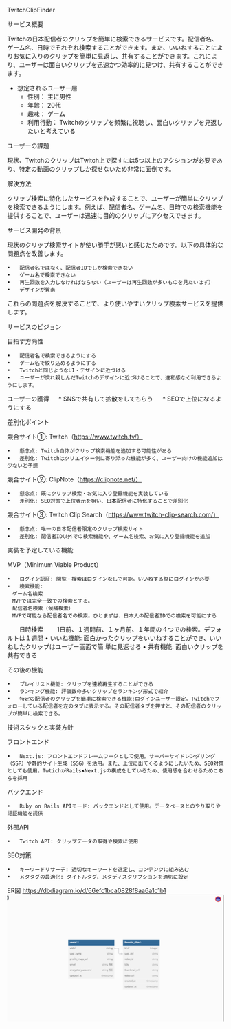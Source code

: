 TwitchClipFinder

サービス概要

Twitchの日本配信者のクリップを簡単に検索できるサービスです。配信者名、ゲーム名、日時でそれぞれ検索することができます。また、いいねすることによりお気に入りのクリップを簡単に見返し、共有することができます。これにより、ユーザーは面白いクリップを迅速かつ効率的に見つけ、共有することができます。

* 想定されるユーザー層
	* 性別： 主に男性
	* 年齢： 20代
	* 趣味： ゲーム
	* 利用行動： Twitchのクリップを頻繁に視聴し、面白いクリップを見返したいと考えている

ユーザーの課題

現状、TwitchのクリップはTwitch上で探すには5つ以上のアクションが必要であり、特定の動画のクリップしか探せないため非常に面倒です。

解決方法

クリップ検索に特化したサービスを作成することで、ユーザーが簡単にクリップを検索できるようにします。例えば、配信者名、ゲーム名、日時での検索機能を提供することで、ユーザーは迅速に目的のクリップにアクセスできます。

サービス開発の背景

現状のクリップ検索サイトが使い勝手が悪いと感じたためです。以下の具体的な問題点を改善します。

	•	配信者名ではなく、配信者IDでしか検索できない
	•	ゲーム名で検索できない
	•	再生回数を入力しなければならない（ユーザーは再生回数が多いものを見たいはず）
	•	デザインが質素

これらの問題点を解決することで、より使いやすいクリップ検索サービスを提供します。

サービスのビジョン

目指す方向性

	•	配信者名で検索できるようにする
	•	ゲーム名で絞り込めるようにする
	•	Twitchと同じようなUI・デザインに近づける
	•	ユーザーが慣れ親しんだTwitchのデザインに近づけることで、違和感なく利用できるようにします。

ユーザーの獲得
　 * SNSで共有して拡散をしてもらう
　 * SEOで上位になるようにする

差別化ポイント

競合サイト①: Twitch（https://www.twitch.tv/）

	•	懸念点: Twitch自体がクリップ検索機能を追加する可能性がある
	•	差別化: Twitchはクリエイター側に寄り添った機能が多く、ユーザー向けの機能追加は少ないと予想

競合サイト②: ClipNote（https://clipnote.net/）

	•	懸念点: 既にクリップ検索・お気に入り登録機能を実装している
	•	差別化: SEO対策で上位表示を狙い、日本配信者に特化することで差別化

競合サイト③: Twitch Clip Search（https://www.twitch-clip-search.com/）

	•	懸念点: 唯一の日本配信者限定のクリップ検索サイト
	•	差別化: 配信者ID以外での検索機能や、ゲーム名検索、お気に入り登録機能を追加

実装を予定している機能

MVP（Minimum Viable Product）

	•	ログイン認証: 閲覧・検索はログインなしで可能。いいねする際にログインが必要
	•	検索機能: 
	　ゲーム名検索
	　MVPでは完全一致での検索とする。
	　配信者名検索（候補検索）
	　MVPで可能なら配信者名での検索。ひとまずは、日本人の配信者IDでの検索を可能にする
　　日時検索
　　1日前、１週間前、１ヶ月前、１年間の４つでの検索。デフォルトは１週間
	•	いいね機能: 面白かったクリップをいいねすることができ、いいねしたクリップはユーザー画面で簡    単に見返せる
	•	共有機能: 面白いクリップを共有できる

その後の機能

	•	プレイリスト機能: クリップを連続再生することができる
	•	ランキング機能: 評価数の多いクリップをランキング形式で紹介
 	•	特定の配信者のクリップを簡単に検索できる機能:ログインユーザー限定。Twitchでフォローしている配信者を左のタブに表示する。その配信者タブを押すと、その配信者のクリップが簡単に検索できる。

技術スタックと実装方針

フロントエンド

	•	Next.js: フロントエンドフレームワークとして使用。サーバーサイドレンダリング（SSR）や静的サイト生成（SSG）を活用。また、上位に出てくるようにしたいため、SEO対策としても使用。TwtichがRails✖︎Next.jsの構成をしているため、使用感を合わせるためこちらを採用
	

バックエンド

	•	Ruby on Rails APIモード: バックエンドとして使用。データベースとのやり取りや認証機能を提供

外部API

	•	Twitch API: クリップデータの取得や検索に使用

SEO対策

	•	キーワードリサーチ: 適切なキーワードを選定し、コンテンツに組み込む
	•	メタタグの最適化: タイトルタグ、メタディスクリプションを適切に設定


ER図
https://dbdiagram.io/d/66efc1bca0828f8aa6a1c1b1
![alt text](image.png)

